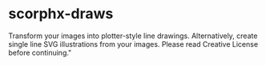 # scorphx-draws

Transform your images into plotter-style line drawings. Alternatively, create single line SVG illustrations from your images. Please read Creative License before continuing."



